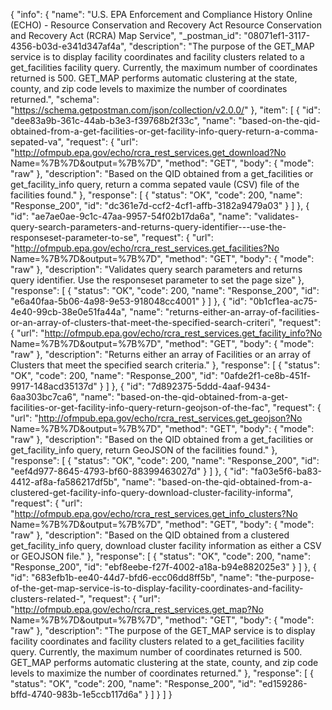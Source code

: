 {
  "info": {
    "name": "U.S. EPA Enforcement and Compliance History Online (ECHO) - Resource Conservation and Recovery Act  Resource Conservation and Recovery Act (RCRA) Map Service",
    "_postman_id": "08071ef1-3117-4356-b03d-e341d347af4a",
    "description": "The purpose of the GET_MAP service is to display facility coordinates and facility clusters related to a get_facilities facility query. Currently, the maximum number of coordinates returned is 500. GET_MAP performs automatic clustering at the state, county, and zip code levels to maximize the number of coordinates returned.",
    "schema": "https://schema.getpostman.com/json/collection/v2.0.0/"
  },
  "item": [
    {
      "id": "dee83a9b-361c-44ab-b3e3-f39768b2f33c",
      "name": "based-on-the-qid-obtained-from-a-get-facilities-or-get-facility-info-query-return-a-comma-sepated-va",
      "request": {
        "url": "http://ofmpub.epa.gov/echo/rcra_rest_services.get_download?No Name=%7B%7D&output=%7B%7D",
        "method": "GET",
        "body": {
          "mode": "raw"
        },
        "description": "Based on the QID obtained from a get_facilities or get_facility_info query, return a comma sepated vaule (CSV) file of the facilities found."
      },
      "response": [
        {
          "status": "OK",
          "code": 200,
          "name": "Response_200",
          "id": "dc361e7d-ccf2-4cf1-affb-3182a9479a03"
        }
      ]
    },
    {
      "id": "ae7ae0ae-9c1c-47aa-9957-54f02b17da6a",
      "name": "validates-query-search-parameters-and-returns-query-identifier---use-the-responseset-parameter-to-se",
      "request": {
        "url": "http://ofmpub.epa.gov/echo/rcra_rest_services.get_facilities?No Name=%7B%7D&output=%7B%7D",
        "method": "GET",
        "body": {
          "mode": "raw"
        },
        "description": "Validates query search parameters and returns query identifier.  Use the responseset parameter to set the page size"
      },
      "response": [
        {
          "status": "OK",
          "code": 200,
          "name": "Response_200",
          "id": "e6a40faa-5b06-4a98-9e53-918048cc4001"
        }
      ]
    },
    {
      "id": "0b1cf1ea-ac75-4e40-99cb-38e0e51fa44a",
      "name": "returns-either-an-array-of-facilities-or-an-array-of-clusters-that-meet-the-specified-search-criteri",
      "request": {
        "url": "http://ofmpub.epa.gov/echo/rcra_rest_services.get_facility_info?No Name=%7B%7D&output=%7B%7D",
        "method": "GET",
        "body": {
          "mode": "raw"
        },
        "description": "Returns either an array of Facilities or an array of Clusters that meet the specified search criteria."
      },
      "response": [
        {
          "status": "OK",
          "code": 200,
          "name": "Response_200",
          "id": "0afde2f1-ce8b-451f-9917-148acd35137d"
        }
      ]
    },
    {
      "id": "7d892375-5ddd-4aaf-9434-6aa303bc7ca6",
      "name": "based-on-the-qid-obtained-from-a-get-facilities-or-get-facility-info-query-return-geojson-of-the-fac",
      "request": {
        "url": "http://ofmpub.epa.gov/echo/rcra_rest_services.get_geojson?No Name=%7B%7D&output=%7B%7D",
        "method": "GET",
        "body": {
          "mode": "raw"
        },
        "description": "Based on the QID obtained from a get_facilities or get_facility_info query, return GeoJSON of the facilities found."
      },
      "response": [
        {
          "status": "OK",
          "code": 200,
          "name": "Response_200",
          "id": "eef4d977-8645-4793-bf60-88399463027d"
        }
      ]
    },
    {
      "id": "fa03e5f6-ba83-4412-af8a-fa586217df5b",
      "name": "based-on-the-qid-obtained-from-a-clustered-get-facility-info-query-download-cluster-facility-informa",
      "request": {
        "url": "http://ofmpub.epa.gov/echo/rcra_rest_services.get_info_clusters?No Name=%7B%7D&output=%7B%7D",
        "method": "GET",
        "body": {
          "mode": "raw"
        },
        "description": "Based on the QID obtained from a clustered get_facility_info query, download cluster facility information as either a CSV or GEOJSON file."
      },
      "response": [
        {
          "status": "OK",
          "code": 200,
          "name": "Response_200",
          "id": "ebf8eebe-f27f-4002-a18a-b94e882025e3"
        }
      ]
    },
    {
      "id": "683efb1b-ee40-44d7-bfd6-ecc06dd8ff5b",
      "name": "the-purpose-of-the-get-map-service-is-to-display-facility-coordinates-and-facility-clusters-related-",
      "request": {
        "url": "http://ofmpub.epa.gov/echo/rcra_rest_services.get_map?No Name=%7B%7D&output=%7B%7D",
        "method": "GET",
        "body": {
          "mode": "raw"
        },
        "description": "The purpose of the GET_MAP service is to display facility coordinates and facility clusters related to a get_facilities facility query. Currently, the maximum number of coordinates returned is 500. GET_MAP performs automatic clustering at the state, county, and zip code levels to maximize the number of coordinates returned."
      },
      "response": [
        {
          "status": "OK",
          "code": 200,
          "name": "Response_200",
          "id": "ed159286-bffd-4740-983b-1e5ccb117d6a"
        }
      ]
    }
  ]
}